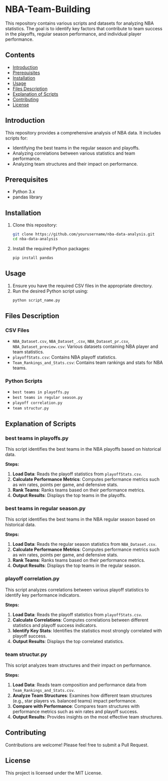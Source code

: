 # NBA-Team-Building


This repository contains various scripts and datasets for analyzing NBA statistics. The goal is to identify key factors that contribute to team success in the playoffs, regular season performance, and individual player performance.

## Contents

- [Introduction](#introduction)
- [Prerequisites](#prerequisites)
- [Installation](#installation)
- [Usage](#usage)
- [Files Description](#files-description)
- [Explanation of Scripts](#explanation-of-scripts)
- [Contributing](#contributing)
- [License](#license)

## Introduction

This repository provides a comprehensive analysis of NBA data. It includes scripts for:
- Identifying the best teams in the regular season and playoffs.
- Analyzing correlations between various statistics and team performance.
- Analyzing team structures and their impact on performance.

## Prerequisites

- Python 3.x
- pandas library

## Installation

1. Clone this repository:
    ```bash
    git clone https://github.com/yourusername/nba-data-analysis.git
    cd nba-data-analysis
    ```

2. Install the required Python packages:
    ```bash
    pip install pandas
    ```

## Usage

1. Ensure you have the required CSV files in the appropriate directory.
2. Run the desired Python script using:
    ```bash
    python script_name.py
    ```

## Files Description

### CSV Files

- `NBA_Dataset.csv`, `NBA_Dataset_.csv`, `NBA_Dataset_pr.csv`, `NBA_Dataset_preview.csv`: Various datasets containing NBA player and team statistics.
- `playoffStats.csv`: Contains NBA playoff statistics.
- `Team_Rankings_and_Stats.csv`: Contains team rankings and stats for NBA teams.

### Python Scripts

- `best teams in playoffs.py`
- `best teams in regular season.py`
- `playoff correlation.py`
- `team structur.py`

## Explanation of Scripts

### best teams in playoffs.py

This script identifies the best teams in the NBA playoffs based on historical data.

**Steps:**
1. **Load Data**: Reads the playoff statistics from `playoffStats.csv`.
2. **Calculate Performance Metrics**: Computes performance metrics such as win rates, points per game, and defensive stats.
3. **Rank Teams**: Ranks teams based on their performance metrics.
4. **Output Results**: Displays the top teams in the playoffs.

### best teams in regular season.py

This script identifies the best teams in the NBA regular season based on historical data.

**Steps:**
1. **Load Data**: Reads the regular season statistics from `NBA_Dataset.csv`.
2. **Calculate Performance Metrics**: Computes performance metrics such as win rates, points per game, and defensive stats.
3. **Rank Teams**: Ranks teams based on their performance metrics.
4. **Output Results**: Displays the top teams in the regular season.

### playoff correlation.py

This script analyzes correlations between various playoff statistics to identify key performance indicators.

**Steps:**
1. **Load Data**: Reads the playoff statistics from `playoffStats.csv`.
2. **Calculate Correlations**: Computes correlations between different statistics and playoff success indicators.
3. **Identify Key Stats**: Identifies the statistics most strongly correlated with playoff success.
4. **Output Results**: Displays the top correlated statistics.

### team structur.py

This script analyzes team structures and their impact on performance.

**Steps:**
1. **Load Data**: Reads team composition and performance data from `Team_Rankings_and_Stats.csv`.
2. **Analyze Team Structures**: Examines how different team structures (e.g., star players vs. balanced teams) impact performance.
3. **Compare with Performance**: Compares team structures with performance metrics such as win rates and playoff success.
4. **Output Results**: Provides insights on the most effective team structures.

## Contributing

Contributions are welcome! Please feel free to submit a Pull Request.

## License

This project is licensed under the MIT License.

